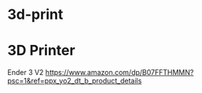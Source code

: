 # 3d-print


# 3D Printer

Ender 3 V2
https://www.amazon.com/dp/B07FFTHMMN?psc=1&ref=ppx_yo2_dt_b_product_details

#
